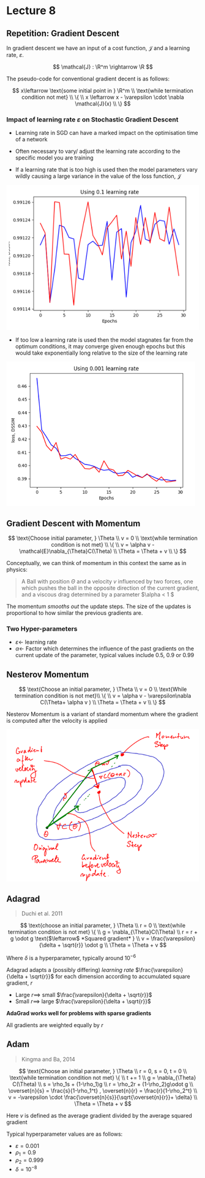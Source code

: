 # Lecture 8

## Repetition: Gradient Descent

In gradient descent we have an input of a cost function, $\mathcal{J}$ and a learning rate, $\varepsilon$.

$$
\mathcal{J} : \R^m \rightarrow \R
$$

The pseudo-code for conventional gradient decent is as follows: 


$$
x\leftarrow \text{some initial point in } \R^m \\
\text{while termination condition not met} \\ \{ \\
    x \leftarrow x - \varepsilon \cdot \nabla \mathcal{J}(x) \\ 
\}
$$

### Impact of learning rate $\varepsilon$ on Stochastic Gradient Descent

- Learning rate in SGD can have a marked impact on the optimisation time of a network
- Often necessary to vary/ adjust the learning rate according to the specific model you are training 

- If a learning rate that is too high is used then the model parameters vary wildly causing a large variance in the value of the loss function, $\mathcal{J}$

![Case 1: Too high learning rate](../resources/thlr.png)

- If too low a learning rate is used then the model stagnates far from the optimum conditions, it may converge given enough epochs but this would take exponentially long relative to the size of the learning rate

![Case 2: Too low learning rate](../resources/tllr.png)

## Gradient Descent with Momentum 

$$
\text{Choose initial parameter, } \Theta \\
v = 0  \\
\text{while termination condition is not met} \\ \{ \\
v = \alpha v - \mathcal{E}\nabla_{\Theta}C(\Theta) \\
\Theta = \Theta + v \\ \}
$$

Conceptually, we can think of momentum in this context the same as in physics:

> A Ball with position $\Theta$ and a velocity $v$ influenced by two forces, one which pushes the ball in the opposite direction of the current gradient, and a viscous drag determined by a parameter $\alpha < 1 $

The momentum *smooths out* the update steps. The size of the updates is proportional to how similar the previous gradients are.

### Two Hyper-parameters

- $\varepsilon \leftarrow$ learning rate
- $\alpha \leftarrow$ Factor which determines the influence of the past gradients on the current update of the parameter, typical values include 0.5, 0.9 or 0.99

## Nesterov Momentum 

$$
\text{Choose an initial parameter, } \Theta \\
v = 0 \\
\text{While termination condition is not met}\\ \{ \\
v = \alpha v - \varepsilon\nabla C(\Theta+ \alpha v ) \\
\Theta = \Theta + v \\
\}
$$

Nesterov Momentum is a variant of standard momentum where the gradient is computed after the velocity is applied

![Nesterov momentum on a hyper-plane](../resources/nesterov.png)

## Adagrad

> Duchi et al. 2011

$$
\text{choose an initial parameter, } \Theta \\
r = 0 \\
\text{while termination condition is not met} \{ \\
g = \nabla_{\Theta}C(\Theta) \\
r = r + g \odot g \text{$\leftarrow$ *Squared gradient* } \\
v = \frac{\varepsilon}{\delta + \sqrt{r}} \odot g \\
\Theta = \Theta + v 
$$

Where $\delta$ is a hyperparameter, typically around $10^{-6}$

Adagrad adapts a (possibly differing) *learning rate* $\frac{\varepsilon}{\delta + \sqrt{r}}$ for each dimension according to accumulated square gradient, $r$ 

- Large $r \implies$ small $\frac{\varepsilon}{\delta + \sqrt{r}}$
- Small $r \implies$ large $\frac{\varepsilon}{\delta + \sqrt{r}}$

**AdaGrad works well for problems with sparse gradients**

All gradients are weighted equally by $r$ 

## Adam 

> Kingma and Ba, 2014

$$
\text{Choose an initial parameter, } \Theta \\
r = 0, s = 0, t = 0 \\
\text{while termination condition not met} \{  \\
t += 1  \\
g = \nabla_{\Theta} C(\Theta) \\
s = \rho_1s + (1-\rho_1)g \\
r = \rho_2r + (1-\rho_2)g\odot g \\
\overset{n}{s} = \frac{s}{1-\rho_1^t} , \overset{n}{r} = \frac{r}{1-\rho_2^t} \\
v = -\varepsilon \cdot \frac{\overset{n}{s}}{\sqrt{\overset{n}{r}}+ \delta} \\
\Theta = \Theta + v
$$

Here $v$ is defined as the average gradient divided by the average squared gradient

Typical hyperparameter values are as follows: 

- $\varepsilon = 0.001$ 
- $\rho_1 = 0.9$
- $\rho_2 = 0.999$
- $\delta = 10^{-8}$








